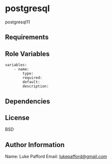 postgresql
=========

postgresql11

Requirements
------------

Role Variables
--------------
```
variables:
	- name:
		type:
		required:
		default:
		description:
```
Dependencies
------------

License
-------

BSD

Author Information
------------------
Name: Luke Pafford 
Email: lukepafford@gmail.com
